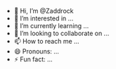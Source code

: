 - 👋 Hi, I’m @Zaddrock
- 👀 I’m interested in ...
- 🌱 I’m currently learning ...
- 💞️ I’m looking to collaborate on ...
- 📫 How to reach me ...
- 😄 Pronouns: ...
- ⚡ Fun fact: ...

<!---
Zaddrock/Zaddrock is a ✨ special ✨ repository because its `README.md` (this file) appears on your GitHub profile.
You can click the Preview link to take a look at your changes.
--->
